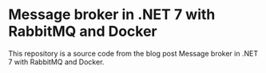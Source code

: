# Message broker in .NET 7 with RabbitMQ and Docker

This repository is a source code from the blog post Message broker in .NET 7 with RabbitMQ and Docker.